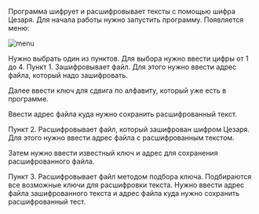 Программа шифрует и расшифровывает тексты с помощью шифра Цезаря.
Для начала работы нужно запустить программу. 
Появляется меню:

![menu](https://github.com/BerkutElena/CaesarCipher/assets/146404135/2f6d7e84-014a-4623-83d6-cf171b00a390)

Нужно выбрать один из пунктов. Для выбора нужно ввести цифры от 1 до 4.
Пункт 1. 
Зашифровывает файл. Для этого нужно ввести адрес файла, который надо зашифровать.

 
Далее ввести ключ для сдвига по алфавиту, который уже есть в программе. 
 
Ввести адрес файла куда нужно сохранить расшифрованный текст.
 
Пункт 2.
Расшифровывает файл, который зашифрован шифром Цезаря.
Для этого нужно ввести адрес файла с расшифрованным текстом. 
 
Затем нужно ввести известный ключ и адрес для сохранения расшифрованного файла.
 
 

Пункт 3.
Расшифровывает файл методом подбора ключа. 
Подбираются все возможные ключи для расшифровки текста.
Нужно ввести адрес файла зашифрованного текста и адрес файла куда нужно сохранить расшифрованный тест.    
